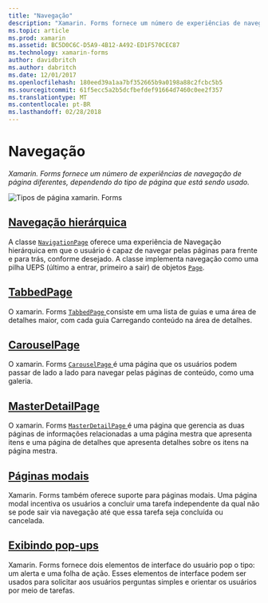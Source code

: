 ```yaml
---
title: "Navegação"
description: "Xamarin. Forms fornece um número de experiências de navegação de página diferentes, dependendo do tipo de página que está sendo usado."
ms.topic: article
ms.prod: xamarin
ms.assetid: BC5D0C6C-D5A9-4B12-A492-ED1F570CEC87
ms.technology: xamarin-forms
author: davidbritch
ms.author: dabritch
ms.date: 12/01/2017
ms.openlocfilehash: 180eed39a1aa7bf352665b9a0198a88c2fcbc5b5
ms.sourcegitcommit: 61f5ecc5a2b5dcfbefdef91664d7460c0ee2f357
ms.translationtype: MT
ms.contentlocale: pt-BR
ms.lasthandoff: 02/28/2018
---
```

# <a name="navigation"></a>Navegação

_Xamarin. Forms fornece um número de experiências de navegação de página diferentes, dependendo do tipo de página que está sendo usado._

![](images/page-types.png "Tipos de página xamarin. Forms")

## <a name="hierarchical-navigationhierarchicalmd"></a>[Navegação hierárquica](hierarchical.md)

A classe [`NavigationPage`](https://developer.xamarin.com/api/type/Xamarin.Forms.NavigationPage/) oferece uma experiência de Navegação hierárquica em que o usuário é capaz de navegar pelas páginas para frente e para trás, conforme desejado. A classe implementa navegação como uma pilha UEPS (último a entrar, primeiro a sair) de objetos [`Page`](https://developer.xamarin.com/api/type/Xamarin.Forms.Page/).

## <a name="tabbedpagetabbed-pagemd"></a>[TabbedPage](tabbed-page.md)

O xamarin. Forms [ `TabbedPage` ](https://developer.xamarin.com/api/type/Xamarin.Forms.TabbedPage/) consiste em uma lista de guias e uma área de detalhes maior, com cada guia Carregando conteúdo na área de detalhes.

## <a name="carouselpagecarousel-pagemd"></a>[CarouselPage](carousel-page.md)

O xamarin. Forms [ `CarouselPage` ](https://developer.xamarin.com/api/type/Xamarin.Forms.CarouselPage/) é uma página que os usuários podem passar de lado a lado para navegar pelas páginas de conteúdo, como uma galeria.

## <a name="masterdetailpagemaster-detail-pagemd"></a>[MasterDetailPage](master-detail-page.md)

O xamarin. Forms [ `MasterDetailPage` ](https://developer.xamarin.com/api/type/Xamarin.Forms.MasterDetailPage/) é uma página que gerencia as duas páginas de informações relacionadas a uma página mestra que apresenta itens e uma página de detalhes que apresenta detalhes sobre os itens na página mestra.

## <a name="modal-pagesmodalmd"></a>[Páginas modais](modal.md)

Xamarin. Forms também oferece suporte para páginas modais. Uma página modal incentiva os usuários a concluir uma tarefa independente da qual não se pode sair via navegação até que essa tarefa seja concluída ou cancelada.

## <a name="displaying-pop-upspop-upsmd"></a>[Exibindo pop-ups](pop-ups.md)

Xamarin. Forms fornece dois elementos de interface do usuário pop o tipo: um alerta e uma folha de ação. Esses elementos de interface podem ser usados para solicitar aos usuários perguntas simples e orientar os usuários por meio de tarefas.

